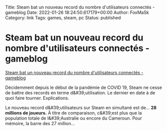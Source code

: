 Title: Steam bat un nouveau record du nombre d&#39;utilisateurs connectés - gameblog
Date: 2022-01-26 18:24:50.617179+00:00
Author: FoxMaSk 
Category: link
Tags: games, steam, pc
Status: published





# Steam bat un nouveau record du nombre d&#39;utilisateurs connectés - gameblog

[Steam bat un nouveau record du nombre d&#39;utilisateurs connectés - gameblog](https://www.gameblog.fr/tech/ed/news/steam-bat-un-nouveau-record-du-nombre-dutilisateurs-connectes-396509)



Décidemment depuis le début de la pandémie de COVID 19, Steam ne cesse
de battre des records en terme d\&#39;utilisation. Le dernier en date à de
quoi faire tourner. Explications.

Le nouveau record d\&#39;utilisateurs sur Steam en simultané est de\... **28
millions de joueurs.** À titre de comparaison, c\&#39;est plus que la
population totale de l\&#39;Australie ou encore du Cameroun. Pour mémoire,
la barre des 27 million...


